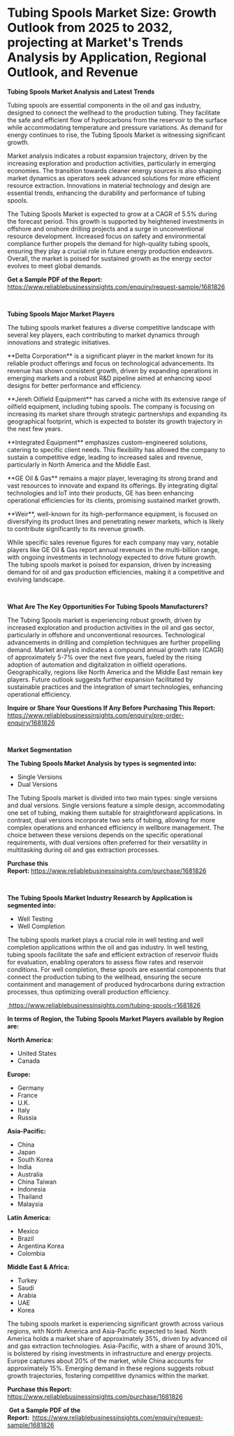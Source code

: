 <p><h1>Tubing Spools Market Size: Growth Outlook from 2025 to 2032, projecting at Market's Trends Analysis by Application, Regional Outlook, and Revenue</h1></p><p><strong>Tubing Spools Market Analysis and Latest Trends</strong></p>
<p><p>Tubing spools are essential components in the oil and gas industry, designed to connect the wellhead to the production tubing. They facilitate the safe and efficient flow of hydrocarbons from the reservoir to the surface while accommodating temperature and pressure variations. As demand for energy continues to rise, the Tubing Spools Market is witnessing significant growth. </p><p>Market analysis indicates a robust expansion trajectory, driven by the increasing exploration and production activities, particularly in emerging economies. The transition towards cleaner energy sources is also shaping market dynamics as operators seek advanced solutions for more efficient resource extraction. Innovations in material technology and design are essential trends, enhancing the durability and performance of tubing spools.</p><p>The Tubing Spools Market is expected to grow at a CAGR of 5.5% during the forecast period. This growth is supported by heightened investments in offshore and onshore drilling projects and a surge in unconventional resource development. Increased focus on safety and environmental compliance further propels the demand for high-quality tubing spools, ensuring they play a crucial role in future energy production endeavors. Overall, the market is poised for sustained growth as the energy sector evolves to meet global demands.</p></p>
<p><strong>Get a Sample PDF of the Report:&nbsp;</strong> <a href="https://www.reliablebusinessinsights.com/enquiry/request-sample/1681826?utm_campaign=2440&utm_medium=2&utm_source=Github&utm_content=ia&utm_term=16042025&utm_id=tubing-spools">https://www.reliablebusinessinsights.com/enquiry/request-sample/1681826</a></p>
<p>&nbsp;</p>
<p><strong>Tubing Spools Major Market Players</strong></p>
<p><p>The tubing spools market features a diverse competitive landscape with several key players, each contributing to market dynamics through innovations and strategic initiatives. </p><p>**Delta Corporation** is a significant player in the market known for its reliable product offerings and focus on technological advancements. Its revenue has shown consistent growth, driven by expanding operations in emerging markets and a robust R&D pipeline aimed at enhancing spool designs for better performance and efficiency.</p><p>**Jereh Oilfield Equipment** has carved a niche with its extensive range of oilfield equipment, including tubing spools. The company is focusing on increasing its market share through strategic partnerships and expanding its geographical footprint, which is expected to bolster its growth trajectory in the next few years.</p><p>**Integrated Equipment** emphasizes custom-engineered solutions, catering to specific client needs. This flexibility has allowed the company to sustain a competitive edge, leading to increased sales and revenue, particularly in North America and the Middle East.</p><p>**GE Oil & Gas** remains a major player, leveraging its strong brand and vast resources to innovate and expand its offerings. By integrating digital technologies and IoT into their products, GE has been enhancing operational efficiencies for its clients, promising sustained market growth.</p><p>**Weir**, well-known for its high-performance equipment, is focused on diversifying its product lines and penetrating newer markets, which is likely to contribute significantly to its revenue growth.</p><p>While specific sales revenue figures for each company may vary, notable players like GE Oil & Gas report annual revenues in the multi-billion range, with ongoing investments in technology expected to drive future growth. The tubing spools market is poised for expansion, driven by increasing demand for oil and gas production efficiencies, making it a competitive and evolving landscape.</p></p>
<p>&nbsp;</p>
<p><strong>What Are The Key Opportunities For Tubing Spools Manufacturers?</strong></p>
<p><p>The Tubing Spools market is experiencing robust growth, driven by increased exploration and production activities in the oil and gas sector, particularly in offshore and unconventional resources. Technological advancements in drilling and completion techniques are further propelling demand. Market analysis indicates a compound annual growth rate (CAGR) of approximately 5-7% over the next five years, fueled by the rising adoption of automation and digitalization in oilfield operations. Geographically, regions like North America and the Middle East remain key players. Future outlook suggests further expansion facilitated by sustainable practices and the integration of smart technologies, enhancing operational efficiency.</p></p>
<p><strong>Inquire or Share Your Questions If Any Before Purchasing This Report:</strong> <a href="https://www.reliablebusinessinsights.com/enquiry/pre-order-enquiry/1681826?utm_campaign=2440&utm_medium=2&utm_source=Github&utm_content=ia&utm_term=16042025&utm_id=tubing-spools">https://www.reliablebusinessinsights.com/enquiry/pre-order-enquiry/1681826</a></p>
<p>&nbsp;</p>
<p><strong>Market Segmentation</strong></p>
<p><strong>The Tubing Spools Market Analysis by types is segmented into:</strong></p>
<p><ul><li>Single Versions</li><li>Dual Versions</li></ul></p>
<p><p>The Tubing Spools market is divided into two main types: single versions and dual versions. Single versions feature a simple design, accommodating one set of tubing, making them suitable for straightforward applications. In contrast, dual versions incorporate two sets of tubing, allowing for more complex operations and enhanced efficiency in wellbore management. The choice between these versions depends on the specific operational requirements, with dual versions often preferred for their versatility in multitasking during oil and gas extraction processes.</p></p>
<p><strong>Purchase this Report:&nbsp;</strong><a href="https://www.reliablebusinessinsights.com/purchase/1681826?utm_campaign=2440&utm_medium=2&utm_source=Github&utm_content=ia&utm_term=16042025&utm_id=tubing-spools">https://www.reliablebusinessinsights.com/purchase/1681826</a></p>
<p>&nbsp;</p>
<p><strong>The Tubing Spools Market Industry Research by Application is segmented into:</strong></p>
<p><ul><li>Well Testing</li><li>Well Completion</li></ul></p>
<p><p>The tubing spools market plays a crucial role in well testing and well completion applications within the oil and gas industry. In well testing, tubing spools facilitate the safe and efficient extraction of reservoir fluids for evaluation, enabling operators to assess flow rates and reservoir conditions. For well completion, these spools are essential components that connect the production tubing to the wellhead, ensuring the secure containment and management of produced hydrocarbons during extraction processes, thus optimizing overall production efficiency.</p></p>
<p><a href="https://www.reliablebusinessinsights.com/tubing-spools-r1681826?utm_campaign=2440&utm_medium=2&utm_source=Github&utm_content=ia&utm_term=16042025&utm_id=tubing-spools">&nbsp;https://www.reliablebusinessinsights.com/tubing-spools-r1681826</a></p>
<p><strong>In terms of Region, the Tubing Spools Market Players available by Region are:</strong></p>
<p>
    <p> <strong> North America: </strong>
        <ul>
            <li>United States</li>
            <li>Canada</li>
        </ul>
        </p> 
    <p> <strong> Europe: </strong>
        <ul>
            <li>Germany</li>
            <li>France</li>
            <li>U.K.</li>
            <li>Italy</li>
            <li>Russia</li>
        </ul>
        </p> 
    <p> <strong> Asia-Pacific: </strong>
        <ul>
            <li>China</li>
            <li>Japan</li>
            <li>South Korea</li>
            <li>India</li>
            <li>Australia</li>
            <li>China Taiwan</li>
            <li>Indonesia</li>
            <li>Thailand</li>
            <li>Malaysia</li>
        </ul>
        </p> 
    <p> <strong> Latin America: </strong>
        <ul>
            <li>Mexico</li>
            <li>Brazil</li>
            <li>Argentina Korea</li>
            <li>Colombia</li>
        </ul>
        </p> 
    <p> <strong> Middle East & Africa: </strong>
        <ul>
            <li>Turkey</li>
            <li>Saudi</li>
            <li>Arabia</li>
            <li>UAE</li>
            <li>Korea</li>
        </ul>
    </p>
    </p>
<p><p>The tubing spools market is experiencing significant growth across various regions, with North America and Asia-Pacific expected to lead. North America holds a market share of approximately 35%, driven by advanced oil and gas extraction technologies. Asia-Pacific, with a share of around 30%, is bolstered by rising investments in infrastructure and energy projects. Europe captures about 20% of the market, while China accounts for approximately 15%. Emerging demand in these regions suggests robust growth trajectories, fostering competitive dynamics within the market.</p></p>
<p><strong>Purchase this Report: </strong><a href="https://www.reliablebusinessinsights.com/purchase/1681826?utm_campaign=2440&utm_medium=2&utm_source=Github&utm_content=ia&utm_term=16042025&utm_id=tubing-spools">https://www.reliablebusinessinsights.com/purchase/1681826</a></p>
<p>&nbsp;<strong>Get a Sample PDF of the Report:&nbsp;&nbsp;</strong><a href="https://www.reliablebusinessinsights.com/enquiry/request-sample/1681826?utm_campaign=2440&utm_medium=2&utm_source=Github&utm_content=ia&utm_term=16042025&utm_id=tubing-spools">https://www.reliablebusinessinsights.com/enquiry/request-sample/1681826</a></p>
<p><strong></strong></p>
<p><p></p><p></p><p></p></p>